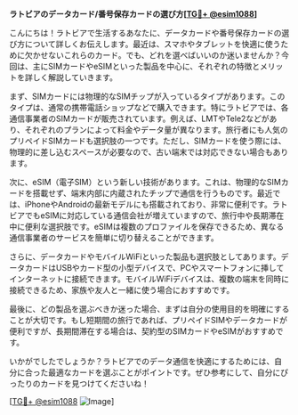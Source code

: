 **ラトビアのデータカード/番号保存カードの選び方[[TG💪+ @esim1088](https://t.me/s/esim1088)]**

こんにちは！ラトビアで生活するあなたに、データカードや番号保存カードの選び方について詳しくお伝えします。最近は、スマホやタブレットを快適に使うために欠かせないこれらのカード。でも、どれを選べばいいのか迷いませんか？今回は、主にSIMカードやeSIMといった製品を中心に、それぞれの特徴とメリットを詳しく解説していきます。

まず、SIMカードには物理的なSIMチップが入っているタイプがあります。このタイプは、通常の携帯電話ショップなどで購入できます。特にラトビアでは、各通信事業者のSIMカードが販売されています。例えば、LMTやTele2などがあり、それぞれのプランによって料金やデータ量が異なります。旅行者にも人気のプリペイドSIMカードも選択肢の一つです。ただし、SIMカードを使う際には、物理的に差し込むスペースが必要なので、古い端末では対応できない場合もあります。

次に、eSIM（電子SIM）という新しい技術があります。これは、物理的なSIMカードを搭載せず、端末内部に内蔵されたチップで通信を行うものです。最近では、iPhoneやAndroidの最新モデルにも搭載されており、非常に便利です。ラトビアでもeSIMに対応している通信会社が増えていますので、旅行中や長期滞在中に便利な選択肢です。eSIMは複数のプロファイルを保存できるため、異なる通信事業者のサービスを簡単に切り替えることができます。

さらに、データカードやモバイルWiFiといった製品も選択肢としてあります。データカードはUSBやカード型の小型デバイスで、PCやスマートフォンに挿してインターネットに接続できます。モバイルWiFiデバイスは、複数の端末を同時に接続できるため、家族や友人と一緒に使う場合におすすめです。

最後に、どの製品を選ぶべきか迷った場合、まずは自分の使用目的を明確にすることが大切です。もし短期間の旅行であれば、プリペイドSIMやデータカードが便利ですが、長期間滞在する場合は、契約型のSIMカードやeSIMがおすすめです。

いかがでしたでしょうか？ラトビアでのデータ通信を快適にするためには、自分に合った最適なカードを選ぶことがポイントです。ぜひ参考にして、自分にぴったりのカードを見つけてくださいね！

[[TG💪+ @esim1088](https://t.me/s/esim1088) ![Image](https://i.postimg.cc/Y0z9fWf4/image.png)]